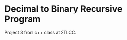 Decimal to Binary Recursive Program
===================================
Project 3 from c++ class at STLCC.